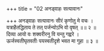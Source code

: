 +++
title = "02 अनड्वाहः सत्यावानः"

+++
अनड्वाहः सत्यावानः सीरं कृणोतु मे वचः ।  
यत्राहैतद्धिताय ते तत् पर्जन्योऽभि वो वृषत् ॥॥ २ ॥  
दिव्या आयो वः शक्वरीरनु वि यन्तु गह्वरे ।  
ऊर्जस्वतीघृतवतीः पयस्वतीदृशे भवत मा गुहा ॥ ३ ॥